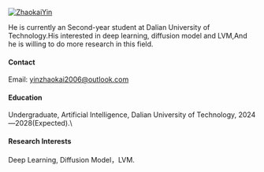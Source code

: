 

[![ZhaokaiYin](https://img.shields.io/badge/ZhaokaiYin-github-blue?logo=github)](https://github.com/Zhaokai-Yin)

He is currently an Second-year student at Dalian University of Technology.His interested in deep learning, diffusion model and LVM,And he is willing to do more research in this field.

#### Contact

Email: yinzhaokai2006@outlook.com

#### Education
Undergraduate, Artificial Intelligence, Dalian University of Technology, 2024—2028(Expected).\

#### Research Interests
Deep Learning, Diffusion Model，LVM.

